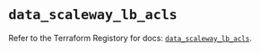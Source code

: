 # `data_scaleway_lb_acls`

Refer to the Terraform Registory for docs: [`data_scaleway_lb_acls`](https://registry.terraform.io/providers/scaleway/scaleway/2.21.0/docs/data-sources/lb_acls).
